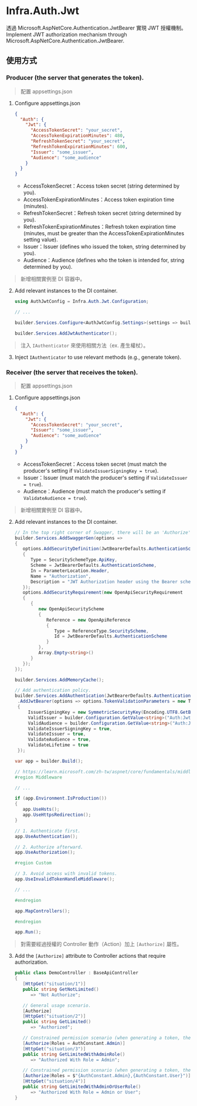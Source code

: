 # Infra.Auth.Jwt

透過 Microsoft.AspNetCore.Authentication.JwtBearer 實現 JWT 授權機制。  
Implement JWT authorization mechanism through Microsoft.AspNetCore.Authentication.JwtBearer.

## 使用方式

### Producer (the server that generates the token).

> 配置 appsettings.json

1. Configure appsettings.json

   ```json
   {
     "Auth": {
       "Jwt": {
         "AccessTokenSecret": "your_secret",
         "AccessTokenExpirationMinutes": 480,
         "RefreshTokenSecret": "your_secret",
         "RefreshTokenExpirationMinutes": 600,
         "Issuer": "some_issuer",
         "Audience": "some_audience"
       }
     }
   }
   ```

   - AccessTokenSecret：Access token secret (string determined by you).
   - AccessTokenExpirationMinutes：Access token expiration time (minutes).
   - RefreshTokenSecret：Refresh token secret (string determined by you).
   - RefreshTokenExpirationMinutes：Refresh token expiration time (minutes, must be greater than the AccessTokenExpirationMinutes setting value).
   - Issuer：Issuer (defines who issued the token, string determined by you).
   - Audience：Audience (defines who the token is intended for, string determined by you).

> 新增相關實例至 DI 容器中。

2. Add relevant instances to the DI container.

   ```csharp
   using AuthJwtConfig = Infra.Auth.Jwt.Configuration;

   // ...

   builder.Services.Configure<AuthJwtConfig.Settings>(settings => builder.Configuration.GetSection(AuthJwtConfig.Settings.SectionName).Bind(settings));

   builder.Services.AddJwtAuthenticator();
   ```

> 注入 `IAuthenticator` 來使用相關方法（ex. 產生權杖）。

3. Inject `IAuthenticator` to use relevant methods (e.g., generate token).

### Receiver (the server that receives the token).

> 配置 appsettings.json

1. Configure appsettings.json

   ```json
   {
     "Auth": {
       "Jwt": {
         "AccessTokenSecret": "your_secret",
         "Issuer": "some_issuer",
         "Audience": "some_audience"
       }
     }
   }
   ```

   - AccessTokenSecret：Access token secret (must match the producer's setting if `ValidateIssuerSigningKey = true`).
   - Issuer：Issuer (must match the producer's setting if `ValidateIssuer = true`).
   - Audience：Audience (must match the producer's setting if `ValidateAudience = true`).

> 新增相關實例至 DI 容器中。

2. Add relevant instances to the DI container.

   ```csharp
   // In the top right corner of Swagger, there will be an 'Authorize' button to facilitate subsequent API testing...
   builder.Services.AddSwaggerGen(options =>
   {
      options.AddSecurityDefinition(JwtBearerDefaults.AuthenticationScheme, new OpenApiSecurityScheme
      {
         Type = SecuritySchemeType.ApiKey,
         Scheme = JwtBearerDefaults.AuthenticationScheme,
         In = ParameterLocation.Header,
         Name = "Authorization",
         Description = "JWT Authorization header using the Bearer scheme."
      });
      options.AddSecurityRequirement(new OpenApiSecurityRequirement
      {
         {
            new OpenApiSecurityScheme
            {
               Reference = new OpenApiReference
               {
                  Type = ReferenceType.SecurityScheme,
                  Id = JwtBearerDefaults.AuthenticationScheme
               }
            },
            Array.Empty<string>()
         }
      });
   });

   builder.Services.AddMemoryCache();

   // Add authentication policy.
   builder.Services.AddAuthentication(JwtBearerDefaults.AuthenticationScheme)
    .AddJwtBearer(options => options.TokenValidationParameters = new TokenValidationParameters
    {
        IssuerSigningKey = new SymmetricSecurityKey(Encoding.UTF8.GetBytes(builder.Configuration.GetValue<string>("Auth:Jwt:AccessTokenSecret"))),
        ValidIssuer = builder.Configuration.GetValue<string>("Auth:Jwt:Issuer"),
        ValidAudience = builder.Configuration.GetValue<string>("Auth:Jwt:Audience"),
        ValidateIssuerSigningKey = true,
        ValidateIssuer = true,
        ValidateAudience = true,
        ValidateLifetime = true
    });

   var app = builder.Build();

   // https://learn.microsoft.com/zh-tw/aspnet/core/fundamentals/middleware/?view=aspnetcore-8.0#middleware-order
   #region Middleware

   // ...

   if (app.Environment.IsProduction())
   {
      app.UseHsts();
      app.UseHttpsRedirection();
   }

   // 1. Authenticate first.
   app.UseAuthentication();

   // 2. Authorize afterward.
   app.UseAuthorization();

   #region Custom

   // 3. Avoid access with invalid tokens.
   app.UseInvalidTokenHandleMiddleware();

   // ...

   #endregion

   app.MapControllers();

   #endregion

   app.Run();
   ```

> 對需要經過授權的 Controller 動作（Action）加上 `[Authorize]` 屬性。

3. Add the `[Authorize]` attribute to Controller actions that require authorization.

   ```csharp
   public class DemoController : BaseApiController
   {
      [HttpGet("situation/1")]
      public string GetNotLimited()
         => "Not Authorize";

      // General usage scenario.
      [Authorize]
      [HttpGet("situation/2")]
      public string GetLimited()
         => "Authorized";

      // Constrained permission scenario (when generating a token, the provided claims must include a specific role).
      [Authorize(Roles = AuthConstant.Admin)]
      [HttpGet("situation/3")]
      public string GetLimitedWithAdminRole()
         => "Authorized With Role = Admin";

      // Constrained permission scenario (when generating a token, the provided claims must include a specific role).
      [Authorize(Roles = $"{AuthConstant.Admin},{AuthConstant.User}")]
      [HttpGet("situation/4")]
      public string GetLimitedWithAdminOrUserRole()
         => "Authorized With Role = Admin or User";
   }
   ```
